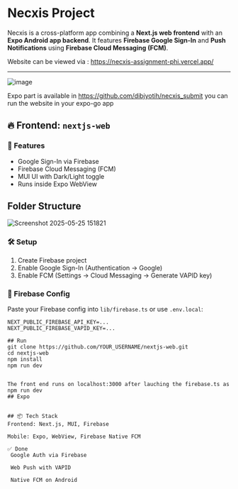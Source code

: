 # Necxis Project

Necxis is a cross-platform app combining a **Next.js web frontend** with an **Expo Android app backend**. It features **Firebase Google Sign-In** and **Push Notifications** using **Firebase Cloud Messaging (FCM)**.

Website can be viewed via : https://necxis-assignment-phi.vercel.app/

---
![image](https://github.com/user-attachments/assets/28193182-a54b-4dbb-a08f-d57d7d5fb6d3)

Expo part is available in https://github.com/dibjyotih/necxis_submit
you can run the website in your expo-go app

## 🔥 Frontend: `nextjs-web`

### 🔧 Features
- Google Sign-In via Firebase
- Firebase Cloud Messaging (FCM)
- MUI UI with Dark/Light toggle
- Runs inside Expo WebView

## Folder Structure
![Screenshot 2025-05-25 151821](https://github.com/user-attachments/assets/f086bcbf-2efa-4dd4-8ae1-0736aba8f331)

### 🛠 Setup
1. Create Firebase project
2. Enable Google Sign-In (Authentication → Google)
3. Enable FCM (Settings → Cloud Messaging → Generate VAPID key)

### 📁 Firebase Config
Paste your Firebase config into `lib/firebase.ts` or use `.env.local`:
```env
NEXT_PUBLIC_FIREBASE_API_KEY=...
NEXT_PUBLIC_FIREBASE_VAPID_KEY=...

## Run
git clone https://github.com/YOUR_USERNAME/nextjs-web.git
cd nextjs-web
npm install
npm run dev


The front end runs on localhost:3000 after lauching the firebase.ts as npm run dev
## Expo


## 📦 Tech Stack
Frontend: Next.js, MUI, Firebase

Mobile: Expo, WebView, Firebase Native FCM

✅ Done
 Google Auth via Firebase

 Web Push with VAPID

 Native FCM on Android
